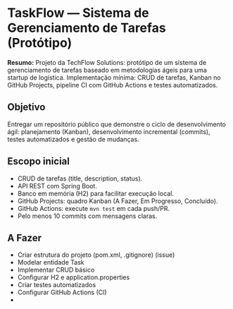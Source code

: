 # TaskFlow — Sistema de Gerenciamento de Tarefas (Protótipo)

**Resumo:** Projeto da TechFlow Solutions: protótipo de um sistema de gerenciamento de tarefas baseado em metodologias ágeis para uma startup de logística. Implementação mínima: CRUD de tarefas, Kanban no GitHub Projects, pipeline CI com GitHub Actions e testes automatizados.

## Objetivo
Entregar um repositório público que demonstre o ciclo de desenvolvimento ágil: planejamento (Kanban), desenvolvimento incremental (commits), testes automatizados e gestão de mudanças.

## Escopo inicial
- CRUD de tarefas (title, description, status).
- API REST com Spring Boot.
- Banco em memória (H2) para facilitar execução local.
- GitHub Projects: quadro Kanban (A Fazer, Em Progresso, Concluído).
- GitHub Actions: execute `mvn test` em cada push/PR.
- Pelo menos 10 commits com mensagens claras.

## A Fazer

- Criar estrutura do projeto (pom.xml, .gitignore) (issue)
- Modelar entidade Task
- Implementar CRUD básico
- Configurar H2 e application.properties
- Criar testes automatizados
- Configurar GitHub Actions (CI)
- 